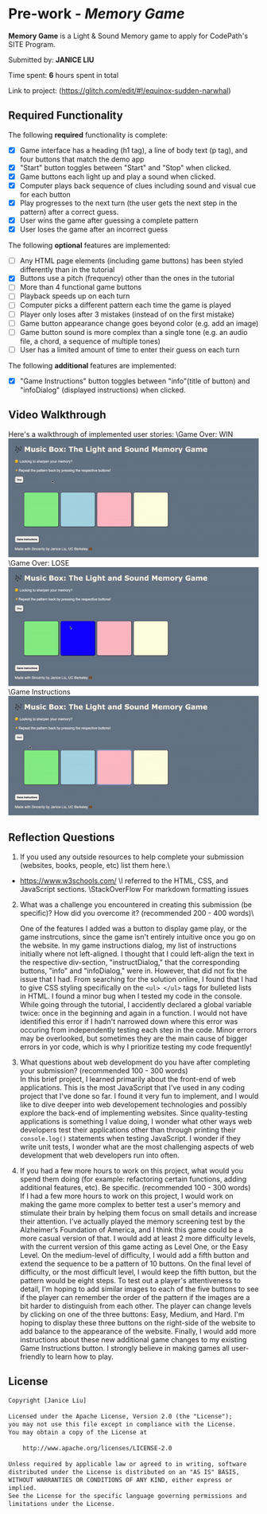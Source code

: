 # Pre-work - _Memory Game_

**Memory Game** is a Light & Sound Memory game to apply for CodePath's SITE Program.

Submitted by: **JANICE LIU**

Time spent: **6** hours spent in total

Link to project: (https://glitch.com/edit/#!/equinox-sudden-narwhal)

## Required Functionality

The following **required** functionality is complete:

- [x] Game interface has a heading (h1 tag), a line of body text (p tag), and four buttons that match the demo app
- [x] "Start" button toggles between "Start" and "Stop" when clicked.
- [x] Game buttons each light up and play a sound when clicked.
- [x] Computer plays back sequence of clues including sound and visual cue for each button
- [x] Play progresses to the next turn (the user gets the next step in the pattern) after a correct guess.
- [x] User wins the game after guessing a complete pattern
- [x] User loses the game after an incorrect guess

The following **optional** features are implemented:

- [ ] Any HTML page elements (including game buttons) has been styled differently than in the tutorial
- [x] Buttons use a pitch (frequency) other than the ones in the tutorial
- [ ] More than 4 functional game buttons
- [ ] Playback speeds up on each turn
- [ ] Computer picks a different pattern each time the game is played
- [ ] Player only loses after 3 mistakes (instead of on the first mistake)
- [ ] Game button appearance change goes beyond color (e.g. add an image)
- [ ] Game button sound is more complex than a single tone (e.g. an audio file, a chord, a sequence of multiple tones)
- [ ] User has a limited amount of time to enter their guess on each turn

The following **additional** features are implemented:

- [x] "Game Instructions" button toggles between "info"(title of button) and "infoDialog" (displayed instructions) when clicked.

## Video Walkthrough

Here's a walkthrough of implemented user stories:
\Game Over: WIN
![player wins video walkthrough)](https://github.com/liujanice/light-and-sound-memory-game/blob/main/playerwins.gif)
\Game Over: LOSE
![player loses video walkthrough](https://github.com/liujanice/light-and-sound-memory-game/blob/main/playerloses.gif)
\Game Instructions
![game info video walkthrough](https://github.com/liujanice/light-and-sound-memory-game/blob/main/gameinstructions.gif)

## Reflection Questions

1. If you used any outside resources to help complete your submission (websites, books, people, etc) list them here.\

- https://www.w3schools.com/
  \I referred to the HTML, CSS, and JavaScript sections.
  \StackOverFlow
  For markdown formatting issues

2. What was a challenge you encountered in creating this submission (be specific)? How did you overcome it? (recommended 200 - 400 words)\

   One of the features I added was a button to display game play, or the game instrcutions, since the game isn't entirely intuitive once you go on the website.
   In my game instructions dialog, my list of instructions initially where not left-aligned. I thought that I could left-align the text
   in the respective div-section, "instructDialog," that the corresponding buttons, "info" and "infoDialog," were in. However, that did not fix the issue that I had.
   From searching for the solution online, I found that I had to give CSS styling specifically on the `<ul> </ul>` tags for bulleted lists in HTML.
   I found a minor bug when I tested my code in the console. While going through the tutorial, I accidently declared a global variable twice: once in the beginning and again in a function.
   I would not have identified this error if I hadn't narrowed down where this error was occuring from independently testing each step in the code. Minor errors may be overlooked, but sometimes they are the main cause of bigger errors in yor code, which is why I prioritize testing my code frequently!

3. What questions about web development do you have after completing your submission? (recommended 100 - 300 words)\
   In this brief project, I learned primarily about the front-end of web applications. This is the most JavaScript that I've used in any coding project that I've done so far. I found it very fun to implement, and
   I would like to dive deeper into web developement technologies and possibly explore the back-end of implementing websites. Since quality-testing applications is something I value doing, I wonder what other ways
   web developers test their applications other than through printing their `console.log()` statements when testing JavaScript. I wonder if they write unit tests, I wonder what are the most challenging aspects of web development that web developers run into often.

4. If you had a few more hours to work on this project, what would you spend them doing (for example: refactoring certain functions, adding additional features, etc). Be specific. (recommended 100 - 300 words)\
   If I had a few more hours to work on this project, I would work on making the game more complex to better test a user's memory and stimulate their brain by helping them focus on small details and increase their attention. I've actually played the memory screening test by the Alzheimer’s Foundation of America, and I think this game could be a more casual version of that. I would add at least 2 more difficulty levels, with the
   current version of this game acting as Level One, or the Easy Level. On the medium-level of difficulty, I would add a fifth button and extend the sequence to be a pattern of 10 buttons.
   On the final level of difficulty, or the most difficult level, I would keep the fifth button, but the pattern would be eight steps. To test out a player's attentiveness to detail, I'm hoping to add similar images to each of the five buttons to see if the player can remember the order of the pattern if the images are a bit harder to distinguish from each other.
   The player can change levels by clicking on one of the three buttons: Easy, Medium, and Hard. I'm hoping to display these three buttons on the right-side of the website to add balance to the appearance of the website.
   Finally, I would add more instructions about these new additional game changes to my existing Game Instructions button. I strongly believe in making games all user-friendly to learn how to play.

## License

    Copyright [Janice Liu]

    Licensed under the Apache License, Version 2.0 (the "License");
    you may not use this file except in compliance with the License.
    You may obtain a copy of the License at

        http://www.apache.org/licenses/LICENSE-2.0

    Unless required by applicable law or agreed to in writing, software
    distributed under the License is distributed on an "AS IS" BASIS,
    WITHOUT WARRANTIES OR CONDITIONS OF ANY KIND, either express or implied.
    See the License for the specific language governing permissions and
    limitations under the License.
